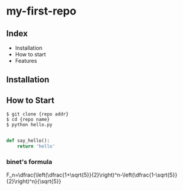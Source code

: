 # my-first-repo

## Index

- Installation
- How to start
- Features

## Installation

## How to Start

```shell
$ git clone {repo addr}
$ cd {repo name}
$ python hello.py
```

```python

def say_hello():
	return 'hello'

```

### binet's formula

F_n=\dfrac{\left(\dfrac{1+\sqrt{5}}{2}\right)^n-\left(\dfrac{1-\sqrt{5}}{2}\right)^n}{\sqrt{5}}


